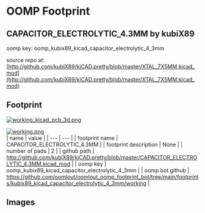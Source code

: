 # OOMP Footprint  
## CAPACITOR_ELECTROLYTIC_4.3MM  by kubiX89  
  
oomp key: oomp_kubix89_kicad_capacitor_electrolytic_4_3mm  
  
source repo at: [http://github.com/kubiX89/kiCAD.pretty/blob/master/XTAL_7X5MM.kicad_mod](http://github.com/kubiX89/kiCAD.pretty/blob/master/XTAL_7X5MM.kicad_mod)  
## Footprint  
  
[![working_kicad_pcb_3d.png](working_kicad_pcb_3d_600.png)](working_kicad_pcb_3d.png)  
  
[![working.png](working_600.png)](working.png)  
| name | value | 
| --- | --- | 
| footprint name | CAPACITOR_ELECTROLYTIC_4.3MM | 
| footprint description | None | 
| number of pads | 2 | 
| github path | http://github.com/kubiX89/kiCAD.pretty/blob/master/CAPACITOR_ELECTROLYTIC_4.3MM.kicad_mod | 
| oomp key | oomp_kubix89_kicad_capacitor_electrolytic_4_3mm | 
| oomp bot github | https://github.com/oomlout/oomlout_oomp_footprint_bot/tree/main/footprints/kubix89_kicad_capacitor_electrolytic_4_3mm/working | 
## Images  
